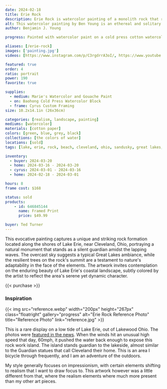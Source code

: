 ```yaml
---
date: 2024-02-18
title: Erie Rock
description: Erie Rock is watercolor painting of a monolith rock that rarely comes in sight on Lake Erie's shores. A stone that stands guard under an overcast sky.
alt: This watercolor painting by Ben Young is an ethereal and solitary stone monolith, crowned with verdant trees, rises from the misty waters of a tranquil lake, embodying a quiet testament to nature's enduring strength and mystery.
author: Benjamin J. Young

progress: Painted with watercolor paint on a cold press cotton watercolor block. My style generally focuses on impressionism, with certain elements shifting to realism that I want to draw focus to. This artwork however was a little different from that, where the realism elements where much more present than my other art pieces. This was a very labor intensive and detailed piece. Many stages of doing a layer, drying, and continuing on with the next step. I enjoyed the journey though and it's one of my favorite artworks. I later learned that my for this painting technique closely matches the master artist, Andrew Wyeth.

aliases: [/erie-rock]
images: ['painting.jpg']
videos: [https://www.instagram.com/p/C3rgdrrA3oI/, https://www.youtube.com/shorts/XCMouswfCm4]

featured: true
order: 4
ratio: portrait
power: 190
favorite: true

supplies:
  - medium: Marie's Watercolor and Gouache Paint
  - on: Baohong Cold Press Watercolor Block
  - frame: Cyrus Custom Framing
size: 10.2x14.1in (26x36cm)

categories: [realism, landscape, painting]
mediums: [watercolor]
materials: [cotton paper]
colors: [green, blue, grey, black]
collections: [the colors of water]
locations: [sold]
tags: [lake, erie, rock, beach, cleveland, ohio, sandusky, great lakes, water, waves, nature, outdoors, overcast, costal, winter]

inventory:
  - buyer: 2024-03-20
  - home: 2024-03-16 - 2024-03-20
  - cyrus: 2024-03-01 - 2024-03-16
  - home: 2024-02-18 - 2024-03-01

hours: 8
frame cost: $168

status: sold
products:
    - id: 646845144
      name: Framed Print
      price: $49.99

buyer: Ted Turner
---
```


This evocative painting captures a unique and striking rock formation located along the shores of Lake Erie, near Cleveland, Ohio, portraying a natural monument that stands as a silent guardian amidst the lapping waves. The overcast sky suggests a typical Great Lakes ambiance, while the resilient trees on the rock's summit are a testament to nature's adaptability in the face of the elements. The artwork invites contemplation on the enduring beauty of Lake Erie's coastal landscape, subtly colored by the artist to reflect the area's serene yet dynamic character.

{{< purchase >}}

### Inspiration ###

{{< img src="reference.webp" width="200px" height="267px" class="floatright" gallery="progress" alt="Erie Rock Reference Photo" title="Reference Photo" link="reference.jpg" >}}

This is a rare display on a low tide of Lake Erie, out of Lakewood Ohio. The photos were [featured in the news](https://fox59.com/news/national-world/photos-show-rare-phenomenon-on-lake-erie/). When the winds hit an unusual high speed that day, 60mph, it pushed the water back enough to expose this rock work island. The island stands guardian to the lakeside, almost similar to the Guardian statues that call Cleveland their home. This is an area I bicycle through frequently, and I am an adventure of the outdoors.

My style generally focuses on impressionism, with certain elements shifting to realism that I want to draw focus to. This artwork however was a little different from that, where the realism elements where much more present than my other art pieces.